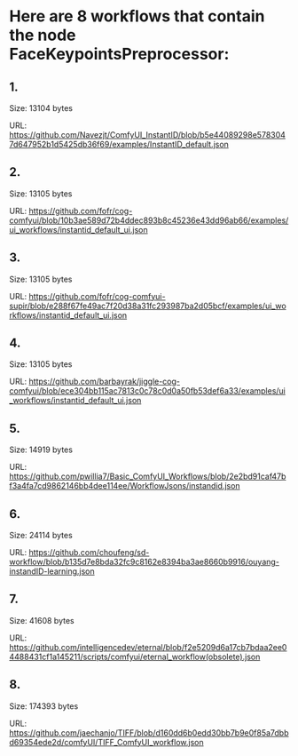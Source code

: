 # Here are 8 workflows that contain the node FaceKeypointsPreprocessor:

## 1. 

Size: 13104 bytes

URL: https://github.com/Navezjt/ComfyUI_InstantID/blob/b5e44089298e5783047d647952b1d5425db36f69/examples/InstantID_default.json

## 2. 

Size: 13105 bytes

URL: https://github.com/fofr/cog-comfyui/blob/10b3ae589d72b4ddec893b8c45236e43dd96ab66/examples/ui_workflows/instantid_default_ui.json

## 3. 

Size: 13105 bytes

URL: https://github.com/fofr/cog-comfyui-supir/blob/e288f67fe49ac7f20d38a31fc293987ba2d05bcf/examples/ui_workflows/instantid_default_ui.json

## 4. 

Size: 13105 bytes

URL: https://github.com/barbayrak/jiggle-cog-comfyui/blob/ece304bb115ac7813c0c78c0d0a50fb53def6a33/examples/ui_workflows/instantid_default_ui.json

## 5. 

Size: 14919 bytes

URL: https://github.com/pwillia7/Basic_ComfyUI_Workflows/blob/2e2bd91caf47bf3a4fa7cd9862146bb4dee114ee/WorkflowJsons/instandid.json

## 6. 

Size: 24114 bytes

URL: https://github.com/choufeng/sd-workflow/blob/b135d7e8bda32fc9c8162e8394ba3ae8660b9916/ouyang-instandID-learning.json

## 7. 

Size: 41608 bytes

URL: https://github.com/intelligencedev/eternal/blob/f2e5209d6a17cb7bdaa2ee04488431cf1a145211/scripts/comfyui/eternal_workflow(obsolete).json

## 8. 

Size: 174393 bytes

URL: https://github.com/jaechanjo/TIFF/blob/d160dd6b0edd30bb7b9e0f85a7dbbd69354ede2d/comfyUI/TIFF_ComfyUI_workflow.json

